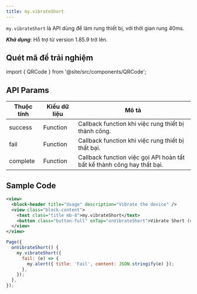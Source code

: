 ```yaml
---
title: my.vibrateShort
---
```


`my.vibrateShort` là API dùng để làm rung thiết bị, với thời gian rung 40ms.

**_Khả dụng_**: Hỗ trợ từ version 1.85.9 trở lên.

## Quét mã để trải nghiệm

import { QRCode } from '@site/src/components/QRCode';

<QRCode page="pages/api/vibration/index" />



## API Params

| Thuộc tính | Kiểu dữ liệu | Mô tả                                                                                 |
| ---------- | ------------ | ------------------------------------------------------------------------------------- |
| success    | Function     | Callback function khi việc rung thiết bị thành công.                                           |
| fail       | Function     | Callback function khi việc rung thiết bị thất bại.                                             |
| complete   | Function     | Callback function việc gọi API hoàn tất bất kể thành công hay thất bại.                        |

## Sample Code

```xml
<view>
  <block-header title="Usage" description="Vibrate the device" />
  <view class="block-content">
    <text class="title mb-8">my.vibrateShort</text>
    <button class="button-full" onTap="onVibrateShort">Vibrate Short (40ms)</button>
  </view>
</view>
```

```js
Page({
  onVibrateShort() {
    my.vibrateShort({
      fail: (e) => {
        my.alert({ title: 'Fail', content: JSON.stringify(e) });
      },
    });
  },
});
```
